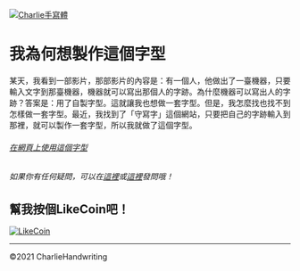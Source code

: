 [![Charlie手寫體](https://www.writes.com.tw/pimages/601757cfee6f55590434a410.png "Charlie手寫體")](https://www.writes.com.tw/typeface/4257 "Charlie手寫體")
# 我為何想製作這個字型
某天，我看到一部影片，那部影片的內容是：有一個人，他做出了一臺機器，只要輸入文字到那臺機器，機器就可以寫出那個人的字跡。為什麼機器可以寫出人的字跡？答案是：用了自製字型。這就讓我也想做一套字型。但是，我怎麼找也找不到怎樣做一套字型。最近，我找到了「守寫字」這個網站，只要把自己的字跡輸入到那裡，就可以製作一套字型，所以我就做了這個字型。
###### [在網頁上使用這個字型](https://charlie-moomoo.github.io/CharlieHandwriting "Charlie手寫體")
###### 如果你有任何疑問，可以在[這裡](https://github.com/charlie-moomoo/CharlieHandwriting/discussions/categories/%E5%95%8F%E8%88%87%E7%AD%94 "討論區")或[這裡](https://charliehandwriting.flarum.cloud/t/q-and-a "討論區")發問哦！
## 幫我按個LikeCoin吧！
[![LikeCoin](https://urlscan.io/liveshot/?width=400&height=200&url=https://button.like.co/in/embed/charlie-moomoo/button?referrer=CharlieHandwriting "LikeCoin")](https://button.like.co/in/embed/charlie-moomoo/button?referrer=CharlieHandwriting "LikeCoin")
***
&copy;2021 CharlieHandwriting
